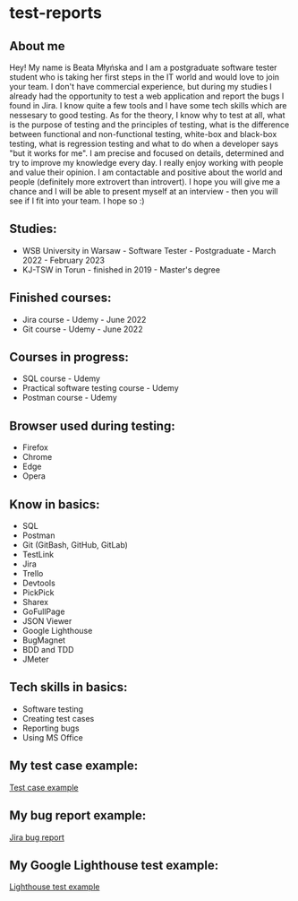 # test-reports

## About me

Hey! 
My name is Beata Młyńska and I am a postgraduate software tester student who is taking her first steps in the IT world and would love to join your team. I don't have commercial experience, but during my studies I already had the opportunity to test a web application and report the bugs I found in Jira. I know quite a few tools and I have some tech skills which are nessesary to good testing. As for the theory, I know why to test at all, what is the purpose of testing and the principles of testing, what is the difference between functional and non-functional testing, white-box and black-box testing, what is regression testing and what to do when a developer says "but it works for me".  I am precise and focused on details, determined and try to improve my knowledge every day. I really enjoy working with people and value their opinion. I am contactable and positive about the world and people (definitely more extrovert than introvert). I hope you will give me a chance and I will be able to present myself at an interview - then you will see if I fit into your team. I hope so :)

## Studies:
* WSB University in Warsaw - Software Tester - Postgraduate - March 2022 - February 2023
* KJ-TSW in Torun - finished in 2019 - Master's degree

## Finished courses:
* Jira course - Udemy - June 2022
* Git course - Udemy - June 2022

## Courses in progress:
* SQL course - Udemy
* Practical software testing course - Udemy
* Postman course - Udemy

## Browser used during testing:
* Firefox
* Chrome
* Edge
* Opera

## Know in basics:
* SQL
* Postman
* Git (GitBash, GitHub, GitLab)
* TestLink
* Jira
* Trello
* Devtools
* PickPick
* Sharex
* GoFullPage
* JSON Viewer
* Google Lighthouse
* BugMagnet
* BDD and TDD
* JMeter

## Tech skills in basics:
* Software testing
* Creating test cases
* Reporting bugs
* Using MS Office

## My test case example:
[Test case example](https://github.com/beatamlynska/test-reports/blob/b640dc9345d206397fcddb7e9bf4a3f2f1968d79/Images/Test_case.jpg)

## My bug report example:
[Jira bug report](https://github.com/beatamlynska/test-reports/blob/b2e9b91a7a7c2a409368ee593e6a0baa153df539/Images/bug_jira.jpg)

## My Google Lighthouse test example: 
[Lighthouse test example](https://github.com/beatamlynska/test-reports/blob/dce0306d8f324739a9e75010250e7b3db9fe95d9/Images/Lighthouse_test.jpg)
